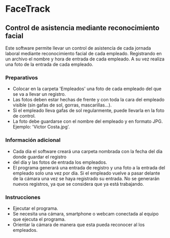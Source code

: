 # FaceTrack #

## Control de asistencia mediante reconocimiento facial ##

Este software permite llevar un control de asistencía de cada jornada laboral mediante 
reconocimiento facial de cada empleado. Registrando en un archivo el nombre y hora de 
entrada de cada empleado. A su vez realiza una foto de la entrada de cada empleado.

### Preparativos

- Colocar en la carpeta 'Empleados' una foto de cada empleado del que se va a llevar un registro.
- Las fotos deben estar hechas de frente y con toda la cara del empleado visible 
(sin gafas de sol, gorras, mascarillas...).
- Si el empleado lleva gafas de sol regularmente, puede llevarla en la foto de control.
- La foto debe guardarse con el nombre del empleado y en formato JPG. Ejemplo: 'Victor Costa.jpg'.

### Información adicional

- Cada día el software creará una carpeta nombrada con la fecha del día donde guardar el registro 
- del día y las fotos de entrada los empleados.
- El programa generará una entrada de registro y una foto a la entrada del empleado solo una vez por día.
Si el empleado vuelve a pasar delante de la cámara una vez se haya registrado su entrada. 
No se generarán nuevos registros, ya que se considera que ya está trabajando.


### Instrucciones

- Ejecutar el programa.
- Se necesita una cámara, smartphone o webcam conectada al equipo que ejecuta el programa.
- Orientar la cámara de manera que esta pueda reconocer al los empleados.
